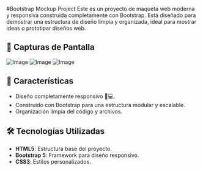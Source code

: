 #Bootstrap Mockup Project
Este es un proyecto de maqueta web moderna y responsiva construida completamente con Bootstrap. Está diseñado para demostrar una estructura de diseño limpia y organizada, ideal para mostrar ideas o prototipar diseños web.

## 📸 Capturas de Pantalla
![Image](https://github.com/user-attachments/assets/cf0452e0-893e-4631-9abc-b462d0928741)
![Image](https://github.com/user-attachments/assets/6a14aa73-0914-411b-986e-9920f6b2d6cf)
![Image](https://github.com/user-attachments/assets/16a126f7-89fb-4c32-bc95-adc06cf64a86)

## 🚀 Características
- Diseño completamente responsivo 📱💻.
- Construido con Bootstrap para una estructura modular y escalable.
- Organización limpia del código y archivos.
  
## 🛠️ Tecnologías Utilizadas
- **HTML5**: Estructura base del proyecto.
- **Bootstrap 5**: Framework para diseño responsivo.
- **CSS3**: Estilos personalizados.

